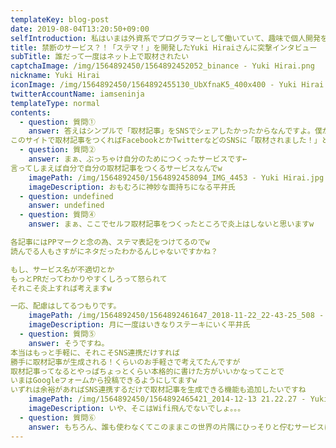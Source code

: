 ```yaml
---
templateKey: blog-post
date: 2019-08-04T13:20:50+09:00
selfIntroduction: 私はいまは外資系でプログラマーとして働いていて、趣味で個人開発をやっています。今回は、全く需要がないであろう「ステマ！」という「取材されたい欲」を満たすことができるサービスを開発しました。
title: 禁断のサービス？！「ステマ！」を開発したYuki Hiraiさんに突撃インタビュー
subTitle: 誰だって一度はネット上で取材されたい
captchaImage: /img/1564892450/1564892452052_binance - Yuki Hirai.png
nickname: Yuki Hirai
iconImage: /img/1564892450/1564892455130_UbXfnaK5_400x400 - Yuki Hirai.jpg
twitterAccountName: iamseninja
templateType: normal
contents:
  - question: 質問①
    answer: 答えはシンプルで「取材記事」をSNSでシェアしたかったからなんですよ。僕がw
このサイトで取材記事をつくればFacebookとかTwitterなどのSNSに「取材されました！」というコメントと一緒にその取材記事のURLも一緒に投稿できるっていうw
  - question: 質問②
    answer: まぁ、ぶっちゃけ自分のためにつくったサービスです←
言ってしまえば自分で自分の取材記事をつくるサービスなんでw
    imagePath: /img/1564892450/1564892458094_IMG_4453 - Yuki Hirai.jpg
    imageDescription: おもむろに神妙な面持ちになる平井氏
  - question: undefined
    answer: undefined
  - question: 質問④
    answer: まぁ、ここでセルフ取材記事をつくったところで炎上はしないと思いますw

各記事にはPPマークと念の為、ステマ表記をつけてるのでw
読んでる人もさすがにネタだったわかるんじゃないですかね？

もし、サービス名が不適切とか
もっとPRだってわかりやすくしろって怒られて
それこそ炎上すれば考えますw

一応、配慮はしてるつもりです。
    imagePath: /img/1564892450/1564892461647_2018-11-22_22-43-25_508 - Yuki Hirai.jpeg
    imageDescription: 月に一度はいきなりステーキにいく平井氏
  - question: 質問⑤
    answer: そうですね。
本当はもっと手軽に、それこそSNS連携だけすれば
勝手に取材記事が生成される！くらいのお手軽さで考えてたんですが
取材記事ってなるとやっぱちょっとくらい本格的に書けた方がいいかなってことで
いまはGoogleフォームから投稿できるようにしてますw
いずれは余裕があればSNS連携するだけで取材記事を生成できる機能も追加したいですね
    imagePath: /img/1564892450/1564892465421_2014-12-13 21.22.27 - Yuki Hirai.jpg
    imageDescription: いや、そこはWifi飛んでないでしょ。。。
  - question: 質問⑥
    answer: もちろん、誰も使わなくてこのままこの世界の片隅にひっそりと佇むサービスになる可能性が大ですが。このサービスを皮切りに他にもいろいろ作っていきたいと思います！
---
```

